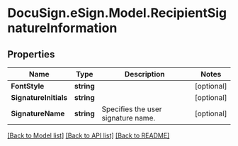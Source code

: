 # DocuSign.eSign.Model.RecipientSignatureInformation
## Properties

Name | Type | Description | Notes
------------ | ------------- | ------------- | -------------
**FontStyle** | **string** |  | [optional] 
**SignatureInitials** | **string** |  | [optional] 
**SignatureName** | **string** | Specifies the user signature name. | [optional] 

[[Back to Model list]](../README.md#documentation-for-models) [[Back to API list]](../README.md#documentation-for-api-endpoints) [[Back to README]](../README.md)

